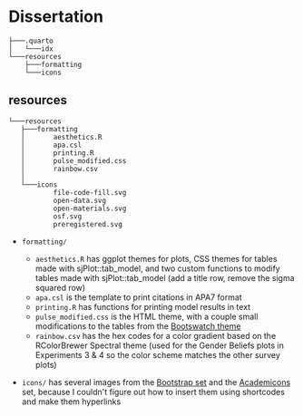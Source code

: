 # Dissertation

```
├───.quarto
│   └───idx
└───resources
    ├───formatting
    └───icons
 ```
 
 ## resources
 ```
 └───resources
    ├───formatting
    │       aesthetics.R
    │       apa.csl
    │       printing.R
    │       pulse_modified.css
    │       rainbow.csv
    │
    └───icons
            file-code-fill.svg
            open-data.svg
            open-materials.svg
            osf.svg
            preregistered.svg
```

*	`formatting/`
	*	`aesthetics.R` has ggplot themes for plots, CSS themes for tables made with sjPlot::tab_model, and two custom functions to modify tables made with sjPlot::tab_model (add a title row, remove the sigma squared row)
	*	`apa.csl` is the template to print citations in APA7 format
	*	`printing.R` has functions for printing model results in text
	*	`pulse_modified.css` is the HTML theme, with a couple small modifications to the tables from the [Bootswatch theme](https://bootswatch.com/pulse/)
	*	`rainbow.csv` has the hex codes for a color gradient based on the RColorBrewer Spectral theme (used for the Gender Beliefs plots in Experiments 3 & 4 so the color scheme matches the other survey plots)
	
*	`icons/` has several images from the [Bootstrap set](https://icons.getbootstrap.com/) and the [Academicons](https://jpswalsh.github.io/academicons/) set, because I couldn't figure out how to insert them using shortcodes and make them hyperlinks